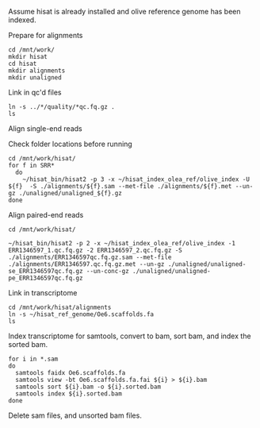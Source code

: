 Assume hisat is already installed and olive reference genome has been indexed. 

Prepare for alignments
```
cd /mnt/work/
mkdir hisat
cd hisat
mkdir alignments
mkdir unaligned
```

Link in qc'd files
```
ln -s ../*/quality/*qc.fq.gz .
ls
```

Align single-end reads

Check folder locations before running
```
cd /mnt/work/hisat/
for f in SRR*
  do
    ~/hisat_bin/hisat2 -p 3 -x ~/hisat_index_olea_ref/olive_index -U ${f}  -S ./alignments/${f}.sam --met-file ./alignments/${f}.met --un-gz ./unaligned/unaligned_${f}.gz
done
```

Align paired-end reads
```
cd /mnt/work/hisat/

~/hisat_bin/hisat2 -p 2 -x ~/hisat_index_olea_ref/olive_index -1 ERR1346597_1.qc.fq.gz -2 ERR1346597_2.qc.fq.gz -S ./alignments/ERR1346597qc.fq.gz.sam --met-file ./alignments/ERR1346597.qc.fq.gz.met --un-gz ./unaligned/unaligned-se_ERR1346597qc.fq.gz --un-conc-gz ./unaligned/unaligned-pe_ERR1346597qc.fq.gz
```

Link in transcriptome
```
cd /mnt/work/hisat/alignments
ln -s ~/hisat_ref_genome/Oe6.scaffolds.fa
ls
```
Index transcriptome for samtools, convert to bam, sort bam, and index the sorted bam.
```
for i in *.sam
do
  samtools faidx Oe6.scaffolds.fa
  samtools view -bt Oe6.scaffolds.fa.fai ${i} > ${i}.bam
  samtools sort ${i}.bam -o ${i}.sorted.bam
  samtools index ${i}.sorted.bam 
done
```

Delete sam files, and unsorted bam files. 
